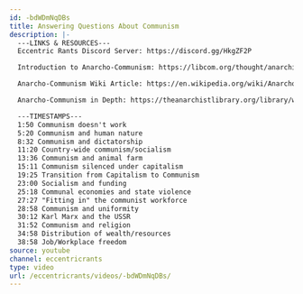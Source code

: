 ```yaml
---
id: -bdWDmNqDBs
title: Answering Questions About Communism
description: |-
  ---LINKS & RESOURCES---
  Eccentric Rants Discord Server: https://discord.gg/HkgZF2P

  Introduction to Anarcho-Communism: https://libcom.org/thought/anarchist-communism-an-introduction

  Anarcho-Communism Wiki Article: https://en.wikipedia.org/wiki/Anarcho-communism

  Anarcho-Communism in Depth: https://theanarchistlibrary.org/library/wayne-price-what-is-anarchist-communism

  ---TIMESTAMPS---
  1:50 Communism doesn't work
  5:20 Communism and human nature
  8:32 Communism and dictatorship
  11:20 Country-wide communism/socialism
  13:36 Communism and animal farm
  15:11 Communism silenced under capitalism
  19:25 Transition from Capitalism to Communism
  23:00 Socialism and funding
  25:18 Communal economies and state violence
  27:27 "Fitting in" the communist workforce
  28:58 Communism and uniformity
  30:12 Karl Marx and the USSR
  31:52 Communism and religion
  34:58 Distribution of wealth/resources
  38:58 Job/Workplace freedom
source: youtube
channel: eccentricrants
type: video
url: /eccentricrants/videos/-bdWDmNqDBs/
---
```

